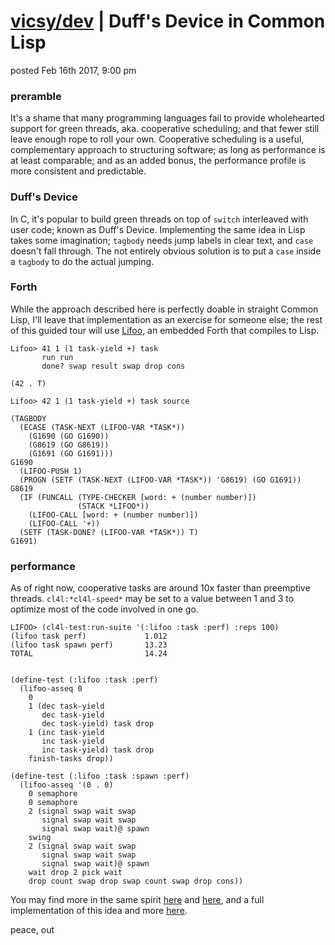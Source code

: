 # [vicsy/dev](https://github.com/codr4life/vicsydev) | Duff's Device in Common Lisp
posted Feb 16th 2017, 9:00 pm

### preramble
It's a shame that many programming languages fail to provide wholehearted support for green threads, aka. cooperative scheduling; and that fewer still leave enough rope to roll your own. Cooperative scheduling is a useful, complementary approach to structuring software; as long as performance is at least comparable; and as an added bonus, the performance profile is more consistent and predictable.

### Duff's Device
In C, it's popular to build green threads on top of ```switch``` interleaved with user code; known as Duff's Device. Implementing the same idea in Lisp takes some imagination; ```tagbody``` needs jump labels in clear text, and ```case``` doesn't fall through. The not entirely obvious solution is to put a ```case``` inside a ```tagbody``` to do the actual jumping. 

### Forth
While the approach described here is perfectly doable in straight Common Lisp, I'll leave that implementation as an exercise for someone else; the rest of this guided tour will use [Lifoo](https://github.com/codr4life/lifoo), an embedded Forth that compiles to Lisp.

```
Lifoo> 41 1 (1 task-yield +) task 
       run run
       done? swap result swap drop cons

(42 . T)

Lifoo> 42 1 (1 task-yield +) task source

(TAGBODY
  (ECASE (TASK-NEXT (LIFOO-VAR *TASK*))
    (G1690 (GO G1690))
    (G8619 (GO G8619))
    (G1691 (GO G1691)))
G1690
  (LIFOO-PUSH 1)
  (PROGN (SETF (TASK-NEXT (LIFOO-VAR *TASK*)) 'G8619) (GO G1691))
G8619
  (IF (FUNCALL (TYPE-CHECKER [word: + (number number)]) 
               (STACK *LIFOO*))
    (LIFOO-CALL [word: + (number number)])
    (LIFOO-CALL '+))
  (SETF (TASK-DONE? (LIFOO-VAR *TASK*)) T)
G1691)
```

### performance
As of right now, cooperative tasks are around 10x faster than preemptive threads. ```cl4l:*cl4l-speed*``` may be set to a value between 1 and 3 to optimize most of the code involved in one go.

```
LIFOO> (cl4l-test:run-suite '(:lifoo :task :perf) :reps 100)
(lifoo task perf)             1.012
(lifoo task spawn perf)       13.23
TOTAL                         14.24


(define-test (:lifoo :task :perf)
  (lifoo-asseq 0
    0
    1 (dec task-yield
       dec task-yield
       dec task-yield) task drop
    1 (inc task-yield
       inc task-yield
       inc task-yield) task drop
    finish-tasks drop))

(define-test (:lifoo :task :spawn :perf)
  (lifoo-asseq '(0 . 0)
    0 semaphore
    0 semaphore
    2 (signal swap wait swap
       signal swap wait swap
       signal swap wait)@ spawn
    swing
    2 (signal swap wait swap
       signal swap wait swap
       signal swap wait)@ spawn
    wait drop 2 pick wait
    drop count swap drop swap count swap drop cons))
```

You may find more in the same spirit [here](http://vicsydev.blogspot.de/) and [here](https://github.com/codr4life/vicsydev), and a full implementation of this idea and more [here](https://github.com/codr4life).

peace, out
